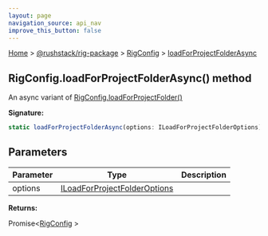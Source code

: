 ```yaml
---
layout: page
navigation_source: api_nav
improve_this_button: false
---
```



[Home](./index.md) &gt; [@rushstack/rig-package](./rig-package.md) &gt; [RigConfig](./rig-package.rigconfig.md) &gt; [loadForProjectFolderAsync](./rig-package.rigconfig.loadforprojectfolderasync.md)

## RigConfig.loadForProjectFolderAsync() method

An async variant of [RigConfig.loadForProjectFolder()](./rig-package.rigconfig.loadforprojectfolder.md)

<b>Signature:</b>

```typescript
static loadForProjectFolderAsync(options: ILoadForProjectFolderOptions): Promise<RigConfig>;
```

## Parameters

|  Parameter | Type | Description |
|  --- | --- | --- |
|  options | [ILoadForProjectFolderOptions](./rig-package.iloadforprojectfolderoptions.md) |  |

<b>Returns:</b>

Promise&lt;[RigConfig](./rig-package.rigconfig.md) &gt;
